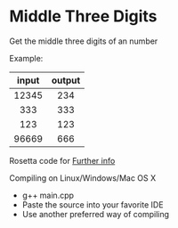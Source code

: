 # Middle Three Digits
Get the middle three digits of an number

Example:

| input  | output |
|  :-:   |  :-:   |
|  12345 |   234  |
|  333   |   333  |
|  123   |   123  |
|  96669 |   666  |

Rosetta code for [Further info](http://rosettacode.org/wiki/Middle_three_digits)

Compiling on Linux/Windows/Mac OS X
  - g++ main.cpp
  - Paste the source into your favorite IDE
  - Use another preferred way of compiling
